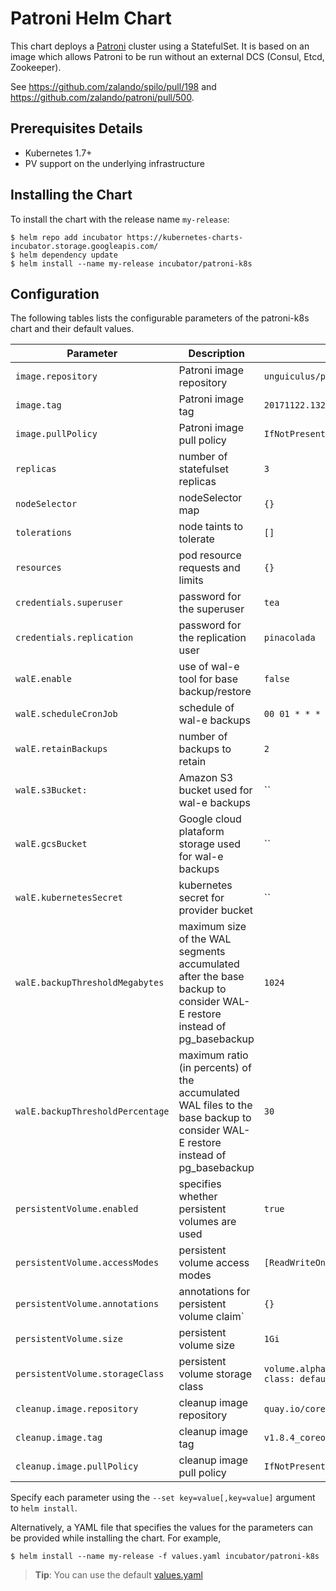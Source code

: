 # Patroni Helm Chart

This chart deploys a [Patroni](https://github.com/zalando/patroni/) cluster using a StatefulSet. It is based on 
an image which allows Patroni to be run without an external DCS (Consul, Etcd, Zookeeper).

See https://github.com/zalando/spilo/pull/198 and https://github.com/zalando/patroni/pull/500.

## Prerequisites Details

* Kubernetes 1.7+
* PV support on the underlying infrastructure

## Installing the Chart

To install the chart with the release name `my-release`:

```console
$ helm repo add incubator https://kubernetes-charts-incubator.storage.googleapis.com/
$ helm dependency update
$ helm install --name my-release incubator/patroni-k8s
```

## Configuration

The following tables lists the configurable parameters of the patroni-k8s chart and their default values.

| Parameter | Description | Default |
|-------------------------|-------------------------------------|-----------------------------------------------------|
| `image.repository` | Patroni image repository | `unguiculus/patroni` |
| `image.tag` | Patroni image tag | `20171122.132733-3f08711` |
| `image.pullPolicy` | Patroni image pull policy | `IfNotPresent` |
| `replicas` | number of statefulset replicas | `3` |
| `nodeSelector` | nodeSelector map | `{}` |
| `tolerations` | node taints to tolerate  | `[]` |
| `resources` | pod resource requests and limits | `{}` |
| `credentials.superuser` | password for the superuser | `tea` |
| `credentials.replication` | password for the replication user | `pinacolada` |
| `walE.enable`           | use of wal-e tool for base backup/restore | `false` |
| `walE.scheduleCronJob` | schedule of wal-e backups          | `00 01 * * *` |
| `walE.retainBackups`   | number of backups to retain         | `2` |
| `walE.s3Bucket:`       | Amazon S3 bucket used for wal-e backups | `` |
| `walE.gcsBucket`       | Google cloud plataform storage used for wal-e backups | `` |
| `walE.kubernetesSecret` | kubernetes secret for provider bucket | `` |
| `walE.backupThresholdMegabytes` | maximum size of the WAL segments accumulated after the base backup to consider WAL-E restore instead of pg_basebackup | `1024` |
| `walE.backupThresholdPercentage` | maximum ratio (in percents) of the accumulated WAL files to the base backup to consider WAL-E restore instead of pg_basebackup | `30` |
| `persistentVolume.enabled` | specifies whether persistent volumes are used | `true` |
| `persistentVolume.accessModes` | persistent volume access modes | `[ReadWriteOnce]` |
| `persistentVolume.annotations` | annotations for persistent volume claim` | `{}` |
| `persistentVolume.size` | persistent volume size | `1Gi` |
| `persistentVolume.storageClass` | persistent volume storage class | `volume.alpha.kubernetes.io/storage-class: default` |
| `cleanup.image.repository` | cleanup image repository | `quay.io/coreos/hyperkube` |
| `cleanup.image.tag` | cleanup image tag | `v1.8.4_coreos.0` |
| `cleanup.image.pullPolicy` | cleanup image pull policy | `IfNotPresent` |

Specify each parameter using the `--set key=value[,key=value]` argument to `helm install`.

Alternatively, a YAML file that specifies the values for the parameters can be provided while installing the chart. For example,

```console
$ helm install --name my-release -f values.yaml incubator/patroni-k8s
```

> **Tip**: You can use the default [values.yaml](values.yaml)
